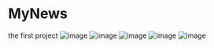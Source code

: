 # MyNews
the first project
![image](https://github.com/yanlongzh/MyNews/app/ExampleImage/Screenshot_2017-02-22-20-09-12.png)
![image](https://github.com/yanlongzh/MyNews/app/ExampleImage/Screenshot_2017-02-23-22-43-42.png)
![image](https://github.com/yanlongzh/MyNews/app/ExampleImage/Screenshot_2017-02-23-22-43-49.png)
![image](https://github.com/yanlongzh/MyNews/app/ExampleImage/Screenshot_2017-02-23-23-00-01.png)
![image]()
